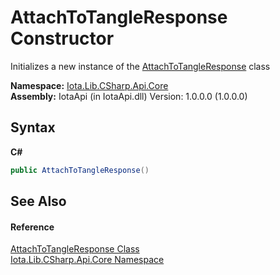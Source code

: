 # AttachToTangleResponse Constructor 
 

Initializes a new instance of the <a href="T_Iota_Lib_CSharp_Api_Core_AttachToTangleResponse">AttachToTangleResponse</a> class

**Namespace:**&nbsp;<a href="N_Iota_Lib_CSharp_Api_Core">Iota.Lib.CSharp.Api.Core</a><br />**Assembly:**&nbsp;IotaApi (in IotaApi.dll) Version: 1.0.0.0 (1.0.0.0)

## Syntax

**C#**<br />
``` C#
public AttachToTangleResponse()
```


## See Also


#### Reference
<a href="T_Iota_Lib_CSharp_Api_Core_AttachToTangleResponse">AttachToTangleResponse Class</a><br /><a href="N_Iota_Lib_CSharp_Api_Core">Iota.Lib.CSharp.Api.Core Namespace</a><br />